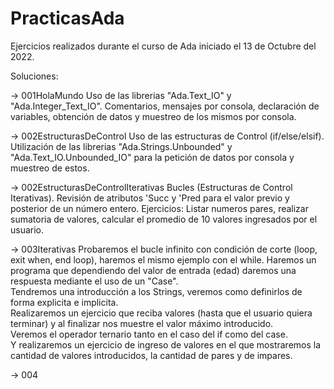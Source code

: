 # PracticasAda
Ejercicios realizados durante el curso de Ada iniciado el 13 de Octubre del 2022.

Soluciones:

-> 001HolaMundo 
 Uso de las librerias "Ada.Text_IO" y "Ada.Integer_Text_IO". Comentarios, mensajes por consola, declaración de variables, obtención de datos y muestreo de los mismos por consola.

-> 002EstructurasDeControl
Uso de las estructuras de Control (if/else/elsif).
Utilización de las librerias "Ada.Strings.Unbounded" y "Ada.Text_IO.Unbounded_IO" para la petición de datos por consola y muestreo de estos.

-> 002EstructurasDeControlIterativas
Bucles (Estructuras de Control Iterativas). Revisión de atributos 'Succ y 'Pred para el valor previo y posterior de un número entero.
Ejercicios: Listar numeros pares, realizar sumatoria de valores, calcular el promedio de 10 valores ingresados por el usuario.

-> 003Iterativas
Probaremos el bucle infinito con condición de corte (loop, exit when, end loop), haremos el mismo ejemplo con el while. Haremos un programa que dependiendo del valor de entrada (edad) daremos una respuesta mediante el uso de un "Case".   
Tendremos una introducción a los Strings, veremos como definirlos de forma explicita e implicita.  
Realizaremos un ejercicio que reciba valores (hasta que el usuario quiera terminar) y al finalizar nos muestre el valor máximo introducido.  
Veremos el operador ternario tanto en el caso del if como del case.  
Y realizaremos un ejercicio de ingreso de valores en el que mostraremos la cantidad de valores introducidos, la cantidad de pares y de impares.

-> 004


